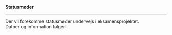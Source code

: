 **Statusmøder**

--------------------------------------

Der vil forekomme statusmøder undervejs i eksamensprojektet.  
Datoer og information følgerl.
